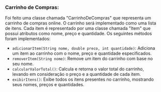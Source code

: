 ### Carrinho de Compras:

<p> Foi feito uma classe chamada "CarrinhoDeCompras" que representa um carrinho de compras online. O carrinho será implementado como uma lista de itens. Cada item é representado por uma classe chamada "Item" que possui atributos como nome, preço e quantidade. Os seguintes métodos foram implementados:

- `adicionarItem(String nome, double preco, int quantidade)`: Adiciona um item ao carrinho com o nome, preço e quantidade especificados.
- `removerItem(String nome)`: Remove um item do carrinho com base no seu nome.
- `calcularValorTotal()`: Calcula e retorna o valor total do carrinho, levando em consideração o preço e a quantidade de cada item.
- `exibirItens()`: Exibe todos os itens presentes no carrinho, mostrando seus nomes, preços e quantidades.
</p>
